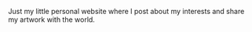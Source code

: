 Just my little personal website where I post about my interests and share my artwork with the world.

